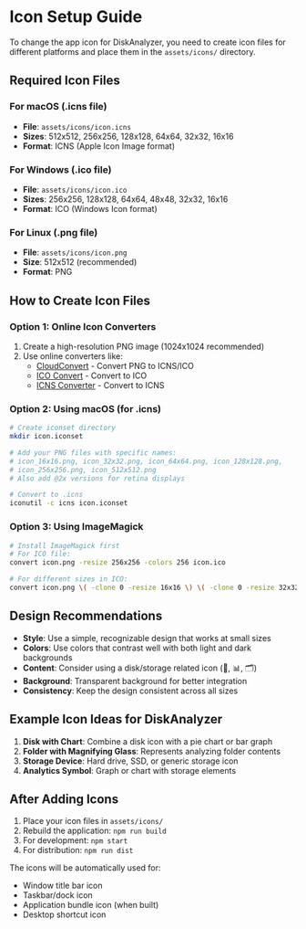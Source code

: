 # Icon Setup Guide

To change the app icon for DiskAnalyzer, you need to create icon files for different platforms and place them in the `assets/icons/` directory.

## Required Icon Files

### For macOS (.icns file)
- **File**: `assets/icons/icon.icns`
- **Sizes**: 512x512, 256x256, 128x128, 64x64, 32x32, 16x16
- **Format**: ICNS (Apple Icon Image format)

### For Windows (.ico file)
- **File**: `assets/icons/icon.ico`
- **Sizes**: 256x256, 128x128, 64x64, 48x48, 32x32, 16x16
- **Format**: ICO (Windows Icon format)

### For Linux (.png file)
- **File**: `assets/icons/icon.png`
- **Size**: 512x512 (recommended)
- **Format**: PNG

## How to Create Icon Files

### Option 1: Online Icon Converters
1. Create a high-resolution PNG image (1024x1024 recommended)
2. Use online converters like:
   - [CloudConvert](https://cloudconvert.com/) - Convert PNG to ICNS/ICO
   - [ICO Convert](https://icoconvert.com/) - Convert to ICO
   - [ICNS Converter](https://iconverticons.com/online/) - Convert to ICNS

### Option 2: Using macOS (for .icns)
```bash
# Create iconset directory
mkdir icon.iconset

# Add your PNG files with specific names:
# icon_16x16.png, icon_32x32.png, icon_64x64.png, icon_128x128.png, 
# icon_256x256.png, icon_512x512.png
# Also add @2x versions for retina displays

# Convert to .icns
iconutil -c icns icon.iconset
```

### Option 3: Using ImageMagick
```bash
# Install ImageMagick first
# For ICO file:
convert icon.png -resize 256x256 -colors 256 icon.ico

# For different sizes in ICO:
convert icon.png \( -clone 0 -resize 16x16 \) \( -clone 0 -resize 32x32 \) \( -clone 0 -resize 48x48 \) \( -clone 0 -resize 64x64 \) \( -clone 0 -resize 128x128 \) \( -clone 0 -resize 256x256 \) -delete 0 icon.ico
```

## Design Recommendations

- **Style**: Use a simple, recognizable design that works at small sizes
- **Colors**: Use colors that contrast well with both light and dark backgrounds
- **Content**: Consider using a disk/storage related icon (💾, 📊, 🗂️)
- **Background**: Transparent background for better integration
- **Consistency**: Keep the design consistent across all sizes

## Example Icon Ideas for DiskAnalyzer

1. **Disk with Chart**: Combine a disk icon with a pie chart or bar graph
2. **Folder with Magnifying Glass**: Represents analyzing folder contents
3. **Storage Device**: Hard drive, SSD, or generic storage icon
4. **Analytics Symbol**: Graph or chart with storage elements

## After Adding Icons

1. Place your icon files in `assets/icons/`
2. Rebuild the application: `npm run build`
3. For development: `npm start`
4. For distribution: `npm run dist`

The icons will be automatically used for:
- Window title bar icon
- Taskbar/dock icon
- Application bundle icon (when built)
- Desktop shortcut icon